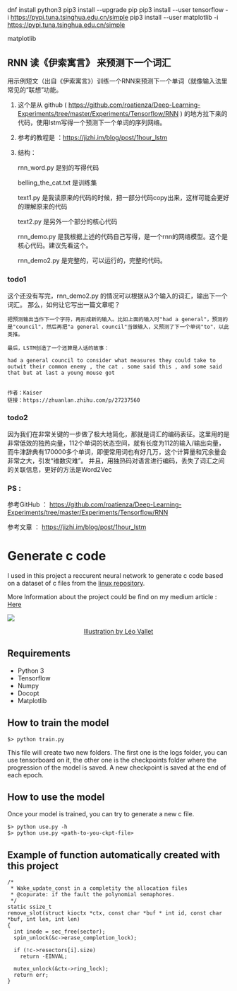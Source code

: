 ﻿##
dnf install python3
pip3 install --upgrade pip
pip3 install --user  tensorflow -i https://pypi.tuna.tsinghua.edu.cn/simple
pip3 install --user  matplotlib -i https://pypi.tuna.tsinghua.edu.cn/simple

matplotlib


## RNN 读《伊索寓言》 来预测下一个词汇

用示例短文（出自《伊索寓言》）训练一个RNN来预测下一个单词（就像输入法里常见的“联想”功能。

1. 这个是从 github ( https://github.com/roatienza/Deep-Learning-Experiments/tree/master/Experiments/Tensorflow/RNN ) 的地方拉下来的代码，使用lstm写得一个预测下一个单词的序列网络。

2. 参考的教程是 ：https://jizhi.im/blog/post/1hour_lstm  

3. 结构：

    rnn_word.py 是别的写得代码 

    belling_the_cat.txt 是训练集

    text1.py 是我读原来的代码的时候，把一部分代码copy出来，这样可能会更好的理解原来的代码

    text2.py 是另外一个部分的核心代码

    rnn_demo.py 是我根据上述的代码自己写得，是一个rnn的网络模型。这个是核心代码。建议先看这个。

    rnn_demo2.py 是完整的，可以运行的，完整的代码。



### todo1 

这个还没有写完，rnn_demo2.py 的情况可以根据从3个输入的词汇，输出下一个词汇。
那么，如何让它写出一篇文章呢？


```
把预测输出当作下一个字符，再形成新的输入。比如上面的输入时"had a general"，预测的是"council"，然后再把"a general council"当做输入，又预测了下一个单词"to"，以此类推。

最后，LSTM创造了一个还算是人话的故事：

had a general council to consider what measures they could take to outwit their common enemy , the cat . some said this , and some said that but at last a young mouse got


作者：Kaiser
链接：https://zhuanlan.zhihu.com/p/27237560

```

### todo2

因为我们在非常关键的一步做了极大地简化，那就是词汇的编码表征。这里用的是非常低效的独热向量，112个单词的状态空间，就有长度为112的输入/输出向量，而牛津辞典有170000多个单词，即便常用词也有好几万，这个计算量和冗余量会非常之大，引发“维数灾难”。
并且，用独热码对语言进行编码，丢失了词汇之间的关联信息，更好的方法是Word2Vec


### PS :

参考GitHub ： https://github.com/roatienza/Deep-Learning-Experiments/tree/master/Experiments/Tensorflow/RNN

参考文章 ： https://jizhi.im/blog/post/1hour_lstm
























# Generate c code

I used in this project a reccurent neural network to generate c code based on a dataset of c files from the <a href="https://github.com/torvalds/linux">linux repository</a>.

More Information about the project could be find on my medium article : <a href="https://medium.com/@thibo73800/how-to-train-a-neural-network-to-code-by-itself-a432e8a120df"> Here </a>

<a href="https://medium.com/@thibo73800/how-to-train-a-neural-network-to-code-by-itself-a432e8a120df" ><img src="img/leo_vallet.jpeg" /></a>
<center><a href="https://www.linkedin.com/in/leovallet/">Illustration by Léo Vallet</a></center>

## Requirements

<ul>
<li>Python 3</li>
<li>Tensorflow</li>
<li>Numpy</li>
<li>Docopt</li>
<li>Matplotlib</li>
</ul>

## How to train the model

 
    $> python train.py

This file will create two new folders. The first one is the logs folder, you can use tensorboard on it, the other one is the checkpoints folder where the progression of the model is saved. A new checkpoint is saved at the end of each epoch.

## How to use the model

Once your model is trained, you can try to generate a new c file.

    $> python use.py -h
    $> python use.py <path-to-you-ckpt-file>

## Example of function automatically created with this project


    /*
     * Wake_update_const in a completity the allocation files
     * @copurate: if the fault the polynomial semaphores.
     */
    static ssize_t
    remove_slot(struct kioctx *ctx, const char *buf * int id, const char *buf, int len, int len)
    {
      int inode = sec_free(sector);
      spin_unlock(&c->erase_completion_lock);

      if (!c->resectors[i].size)
        return -EINVAL;

      mutex_unlock(&ctx->ring_lock);
      return err;
    }